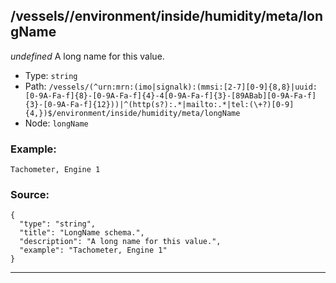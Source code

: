 ## /vessels/<RegExp>/environment/inside/humidity/meta/longName

*undefined*
A long name for this value.

* Type: `string`
* Path: `/vessels/(^urn:mrn:(imo|signalk):(mmsi:[2-7][0-9]{8,8}|uuid:[0-9A-Fa-f]{8}-[0-9A-Fa-f]{4}-4[0-9A-Fa-f]{3}-[89ABab][0-9A-Fa-f]{3}-[0-9A-Fa-f]{12}))|^(http(s?):.*|mailto:.*|tel:(\+?)[0-9]{4,})$/environment/inside/humidity/meta/longName`
* Node: `longName`

### Example:
```
Tachometer, Engine 1
```

### Source:
```
{
  "type": "string",
  "title": "LongName schema.",
  "description": "A long name for this value.",
  "example": "Tachometer, Engine 1"
}
```

---
